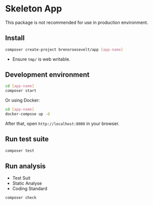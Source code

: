 # Skeleton App

This package is not recommended for use in production environment.

## Install 

```bash
composer create-project brenoroosevelt/app [app-name]
```

* Ensure `tmp/` is web writable.

## Development environment

```bash
cd [app-name]
composer start
```

Or using Docker: 
```bash
cd [app-name]
docker-compose up -d
```
After that, open `http://localhost:8080` in your browser.

## Run test suite

```bash
composer test
```

## Run analysis
* Test Suit
* Static Analyse
* Coding Standard

```bash
composer check
```
